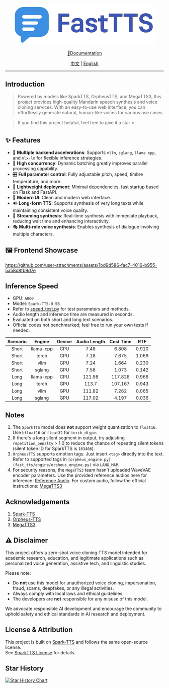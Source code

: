 <div align="center">
  <img src="docs/zh/_img/icon.png" width="450"/>

[📘Documentation](docs/en/README.MD)

[中文](README.MD) | [English](README_EN.MD)

</div>

---

## Introduction

> Powered by models like SparkTTS, OrpheusTTS, and MegaTTS3, this project provides high-quality Mandarin speech
> synthesis and voice cloning services. With an easy-to-use web interface, you can effortlessly generate natural,
> human-like voices for various use cases.

> If you find this project helpful, feel free to give it a star ⭐.

## ✨ Features

- 🚀 **Multiple backend accelerations**: Supports `vllm`, `sglang`, `llama cpp`, and `mlx-lm` for flexible inference
  strategies.
- 🎯 **High concurrency**: Dynamic batching greatly improves parallel processing capability.
- 🎛️ **Full parameter control**: Fully adjustable pitch, speed, timbre temperature, and more.
- 📱 **Lightweight deployment**: Minimal dependencies, fast startup based on Flask and FastAPI.
- 🎨 **Modern UI**: Clean and modern web interface.
- 🔊 **Long-form TTS**: Supports synthesis of very long texts while maintaining consistent voice quality.
- 🔄 **Streaming synthesis**: Real-time synthesis with immediate playback, reducing wait time and enhancing
  interactivity.
- 🎭 **Multi-role voice synthesis**: Enables synthesis of dialogue involving multiple characters.

## 🖼️ Frontend Showcase

https://github.com/user-attachments/assets/1bd9d586-fac7-4016-b955-5a58d8fb9d7e
## Inference Speed

- GPU: `A800`
- Model: `Spark-TTS-0.5B`
- Refer to [speed_test.py](examples/speed_test.py) for test parameters and methods.
- Audio length and inference time are measured in seconds.
- Evaluated on both short and long text scenarios.
- Official codes not benchmarked; feel free to run your own tests if needed.

| Scenario |  Engine   | Device | Audio Length | Cost Time |  RTF  |
|:--------:|:---------:|:------:|:------------:|:---------:|:-----:|
|  Short   | llama-cpp |  CPU   |     7.48     |   6.808   | 0.910 |
|  Short   |   torch   |  GPU   |     7.18     |   7.675   | 1.069 |
|  Short   |   vllm    |  GPU   |     7.24     |   1.664   | 0.230 |
|  Short   |  sglang   |  GPU   |     7.58     |   1.073   | 0.142 |
|   Long   | llama-cpp |  CPU   |    121.98    |  117.828  | 0.966 |
|   Long   |   torch   |  GPU   |    113.7     |  107.167  | 0.943 |
|   Long   |   vllm    |  GPU   |    111.82    |   7.282   | 0.065 |
|   Long   |  sglang   |  GPU   |    117.02    |   4.197   | 0.036 |

## Notes

1. The `SparkTTS` model does **not** support weight quantization to `float16`. Use `bfloat16` or `float32` for
   `torch_dtype`.
2. If there's a long silent segment in output, try adjusting `repetition_penalty` > 1.0 to reduce the chance of
   repeating silent tokens (silent token ID for SparkTTS is `163406`).
3. `OrpheusTTS` supports emotion tags. Just insert `<tag>` directly into the text. Refer to supported tags in
   `[orpheus_engine.py](fast_tts/engine/orpheus_engine.py)` via `LANG_MAP`.
4. For security reasons, the `MegaTTS3` team hasn't uploaded WaveVAE encoder parameters. Use the provided reference
   audios here for
   inference: [Reference Audio](https://drive.google.com/drive/folders/1QhcHWcy20JfqWjgqZX1YM3I6i9u4oNlr). For custom
   audio, follow the official
   instructions: [MegaTTS3](https://github.com/bytedance/MegaTTS3/tree/main?tab=readme-ov-file#inference)

## Acknowledgements

1. [Spark-TTS](https://github.com/SparkAudio/Spark-TTS)
2. [Orpheus-TTS](https://github.com/canopyai/Orpheus-TTS)
3. [MegaTTS3](https://github.com/bytedance/MegaTTS3)

## ⚠️ Disclaimer

This project offers a zero-shot voice cloning TTS model intended for academic research, education, and legitimate
applications such as personalized voice generation, assistive tech, and linguistic studies.

Please note:

- Do **not** use this model for unauthorized voice cloning, impersonation, fraud, scams, deepfakes, or any illegal
  activities.
- Always comply with local laws and ethical guidelines.
- The developers are **not** responsible for any misuse of this model.

We advocate responsible AI development and encourage the community to uphold safety and ethical standards in AI research
and deployment.

## License & Attribution

This project is built on [Spark-TTS](https://github.com/SparkAudio/Spark-TTS) and follows the same open-source
license.  
See [SparkTTS License](https://github.com/SparkAudio/Spark-TTS/blob/main/LICENSE) for details.

## Star History

[![Star History Chart](https://api.star-history.com/svg?repos=HuiResearch/Fast-Spark-TTS&type=Date)](https://www.star-history.com/#HuiResearch/Fast-Spark-TTS&Date)
